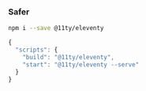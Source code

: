### Safer
```sh
npm i --save @11ty/eleventy
```
```js
{
  "scripts": {
    "build": "@11ty/eleventy",
    "start": "@11ty/eleventy --serve"
  }
}
```
